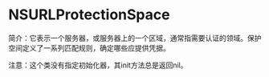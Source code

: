 # NSURLProtectionSpace

简介：它表示一个服务器，或服务器上的一个区域，通常指需要认证的领域。保护空间定义了一系列匹配规则，确定哪些应提供凭据。

注意：这个类没有指定初始化器，其init方法总是返回nil。